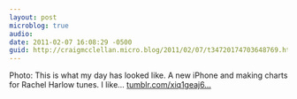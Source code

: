 ```yaml
---
layout: post
microblog: true
audio: 
date: 2011-02-07 16:08:29 -0500
guid: http://craigmcclellan.micro.blog/2011/02/07/t34720174703648769.html
---
```

Photo: This is what my day has looked like. A new iPhone and making charts for Rachel Harlow tunes. I like... [tumblr.com/xiq1geaj6...](http://tumblr.com/xiq1geaj61)

